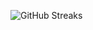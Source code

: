 ![GitHub Streaks](https://github-streaks-mqc9.onrender.com/streak/happilli/image?theme=midnight&cache_bust=1743234616&lang=ja)
